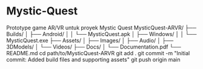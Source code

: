 # Mystic-Quest
Prototype game AR/VR untuk proyek Mystic Quest
MysticQuest-ARVR/
├── Builds/
│   ├── Android/
│   │   └── MysticQuest.apk
│   ├── Windows/
│   │   └── MysticQuest.exe
├── Assets/
│   ├── Images/
│   ├── Audio/
│   ├── 3DModels/
│   └── Videos/
├── Docs/
│   └── Documentation.pdf
└── README.md
cd path/to/MysticQuest-ARVR
git add .
git commit -m "Initial commit: Added build files and supporting assets"
git push origin main
